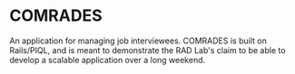 COMRADES
========
An application for managing job interviewees.
COMRADES is built on Rails/PIQL, and is meant to demonstrate the RAD Lab's
claim to be able to develop a scalable application over a long weekend.